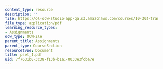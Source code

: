 ```yaml
---
content_type: resource
description: ''
file: https://ol-ocw-studio-app-qa.s3.amazonaws.com/courses/10-302-transport-processes-fall-2004/7f7631b03c38f13bb1a10033e3fcba7e_pset_1.pdf
file_type: application/pdf
learning_resource_types:
- Assignments
ocw_type: OCWFile
parent_title: Assignments
parent_type: CourseSection
resourcetype: Document
title: pset_1.pdf
uid: 7f7631b0-3c38-f13b-b1a1-0033e3fcba7e
---
```

